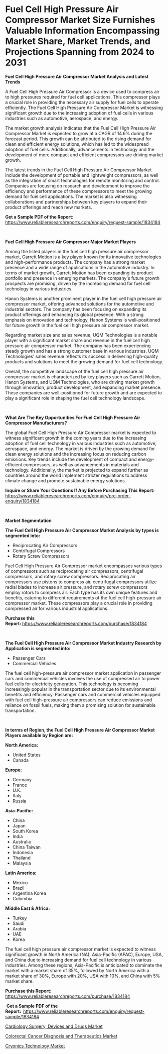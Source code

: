<p><h1>Fuel Cell High Pressure Air Compressor Market Size Furnishes Valuable Information Encompassing Market Share, Market Trends, and Projections Spanning from 2024 to 2031</h1></p><p><strong>Fuel Cell High Pressure Air Compressor Market Analysis and Latest Trends</strong></p>
<p><p>A Fuel Cell High Pressure Air Compressor is a device used to compress air to high pressures required for fuel cell applications. This compressor plays a crucial role in providing the necessary air supply for fuel cells to operate efficiently. The Fuel Cell High Pressure Air Compressor Market is witnessing significant growth due to the increasing adoption of fuel cells in various industries such as automotive, aerospace, and energy. </p><p>The market growth analysis indicates that the Fuel Cell High Pressure Air Compressor Market is expected to grow at a CAGR of 14.6% during the forecast period. This growth can be attributed to the rising demand for clean and efficient energy solutions, which has led to the widespread adoption of fuel cells. Additionally, advancements in technology and the development of more compact and efficient compressors are driving market growth.</p><p>The latest trends in the Fuel Cell High Pressure Air Compressor Market include the development of portable and lightweight compressors, as well as the integration of smart technologies for remote monitoring and control. Companies are focusing on research and development to improve the efficiency and performance of these compressors to meet the growing demand for fuel cell applications. The market is also witnessing collaborations and partnerships between key players to expand their product offerings and reach new markets.</p></p>
<p><strong>Get a Sample PDF of the Report:&nbsp;</strong> <a href="https://www.reliableresearchreports.com/enquiry/request-sample/1834184">https://www.reliableresearchreports.com/enquiry/request-sample/1834184</a></p>
<p>&nbsp;</p>
<p><strong>Fuel Cell High Pressure Air Compressor Major Market Players</strong></p>
<p><p>Among the listed players in the fuel cell high pressure air compressor market, Garrett Motion is a key player known for its innovative technologies and high-performance products. The company has a strong market presence and a wide range of applications in the automotive industry. In terms of market growth, Garrett Motion has been expanding its product portfolio and presence in emerging markets. The company's future growth prospects are promising, driven by the increasing demand for fuel cell technology in various industries.</p><p>Hanon Systems is another prominent player in the fuel cell high pressure air compressor market, offering advanced solutions for the automotive and industrial sectors. The company has been focusing on expanding its product offerings and enhancing its global presence. With a strong emphasis on innovation and technology, Hanon Systems is well-positioned for future growth in the fuel cell high pressure air compressor market.</p><p>Regarding market size and sales revenue, UQM Technologies is a notable player with a significant market share and revenue in the fuel cell high pressure air compressor market. The company has been experiencing steady growth and has a strong customer base in various industries. UQM Technologies' sales revenue reflects its success in delivering high-quality products and solutions to meet the growing demand for fuel cell technology.</p><p>Overall, the competitive landscape of the fuel cell high pressure air compressor market is characterized by key players such as Garrett Motion, Hanon Systems, and UQM Technologies, who are driving market growth through innovation, product development, and expanding market presence. These companies are well-positioned for future growth and are expected to play a significant role in shaping the fuel cell technology landscape.</p></p>
<p>&nbsp;</p>
<p><strong>What Are The Key Opportunities For Fuel Cell High Pressure Air Compressor Manufacturers?</strong></p>
<p><p>The global Fuel Cell High Pressure Air Compressor market is expected to witness significant growth in the coming years due to the increasing adoption of fuel cell technology in various industries such as automotive, aerospace, and energy. The market is driven by the growing demand for clean energy solutions and the increasing focus on reducing carbon emissions. Key trends include the development of compact and energy-efficient compressors, as well as advancements in materials and technology. Additionally, the market is projected to expand further as countries around the world implement stricter regulations to address climate change and promote sustainable energy solutions.</p></p>
<p><strong>Inquire or Share Your Questions If Any Before Purchasing This Report:</strong> <a href="https://www.reliableresearchreports.com/enquiry/pre-order-enquiry/1834184">https://www.reliableresearchreports.com/enquiry/pre-order-enquiry/1834184</a></p>
<p>&nbsp;</p>
<p><strong>Market Segmentation</strong></p>
<p><strong>The Fuel Cell High Pressure Air Compressor Market Analysis by types is segmented into:</strong></p>
<p><ul><li>Reciprocating Air Compressors</li><li>Centrifugal Compressors</li><li>Rotary Screw Compressors</li></ul></p>
<p><p>Fuel Cell High Pressure Air Compressor market encompasses various types of compressors such as reciprocating air compressors, centrifugal compressors, and rotary screw compressors. Reciprocating air compressors use pistons to compress air, centrifugal compressors utilize radial blades to increase air pressure, and rotary screw compressors employ rotors to compress air. Each type has its own unique features and benefits, catering to different requirements of the fuel cell high-pressure air compressor market. These compressors play a crucial role in providing compressed air for various industrial applications.</p></p>
<p><strong>Purchase this Report:&nbsp;</strong><a href="https://www.reliableresearchreports.com/purchase/1834184">https://www.reliableresearchreports.com/purchase/1834184</a></p>
<p>&nbsp;</p>
<p><strong>The Fuel Cell High Pressure Air Compressor Market Industry Research by Application is segmented into:</strong></p>
<p><ul><li>Passenger Cars</li><li>Commercial Vehicles</li></ul></p>
<p><p>The fuel cell high-pressure air compressor market application in passenger cars and commercial vehicles involves the use of compressed air to power fuel cells for electricity generation. This technology is becoming increasingly popular in the transportation sector due to its environmental benefits and efficiency. Passenger cars and commercial vehicles equipped with fuel cell high-pressure air compressors can reduce emissions and reliance on fossil fuels, making them a promising solution for sustainable transportation.</p></p>
<p>&nbsp;</p>
<p><strong>In terms of Region, the Fuel Cell High Pressure Air Compressor Market Players available by Region are:</strong></p>
<p>
    <p> <strong> North America: </strong>
        <ul>
            <li>United States</li>
            <li>Canada</li>
        </ul>
        </p> 
    <p> <strong> Europe: </strong>
        <ul>
            <li>Germany</li>
            <li>France</li>
            <li>U.K.</li>
            <li>Italy</li>
            <li>Russia</li>
        </ul>
        </p> 
    <p> <strong> Asia-Pacific: </strong>
        <ul>
            <li>China</li>
            <li>Japan</li>
            <li>South Korea</li>
            <li>India</li>
            <li>Australia</li>
            <li>China Taiwan</li>
            <li>Indonesia</li>
            <li>Thailand</li>
            <li>Malaysia</li>
        </ul>
        </p> 
    <p> <strong> Latin America: </strong>
        <ul>
            <li>Mexico</li>
            <li>Brazil</li>
            <li>Argentina Korea</li>
            <li>Colombia</li>
        </ul>
        </p> 
    <p> <strong> Middle East & Africa: </strong>
        <ul>
            <li>Turkey</li>
            <li>Saudi</li>
            <li>Arabia</li>
            <li>UAE</li>
            <li>Korea</li>
        </ul>
    </p>
    </p>
<p><p>The fuel cell high pressure air compressor market is expected to witness significant growth in North America (NA), Asia-Pacific (APAC), Europe, USA, and China due to increasing demand for fuel cell technology in various industries. Among these regions, Asia-Pacific is anticipated to dominate the market with a market share of 35%, followed by North America with a market share of 30%, Europe with 20%, USA with 10%, and China with 5% market share.</p></p>
<p><strong>Purchase this Report: </strong><a href="https://www.reliableresearchreports.com/purchase/1834184">https://www.reliableresearchreports.com/purchase/1834184</a></p>
<p>&nbsp;<strong>Get a Sample PDF of the Report:&nbsp;&nbsp;</strong><a href="https://www.reliableresearchreports.com/enquiry/request-sample/1834184">https://www.reliableresearchreports.com/enquiry/request-sample/1834184</a></p>
<p><strong></strong></p>
<p><p><a href="https://view.publitas.com/reportprime-1/cardiology-surgery-devices-and-drugs-market-furnish-information-about-market-size-market-share-market-dynamics-and-projections-spanning-from-2023-to-2030/">Cardiology Surgery, Devices and Drugs Market</a></p><p><a href="https://view.publitas.com/reportprime-1/colorectal-cancer-diagnosis-and-therapeutics-market-provides-detailed-segmentation-of-this-market-based-on-type-application-and-region-and-forecast-for-the-period-from-2023-2030/">Colorectal Cancer Diagnosis and Therapeutics Market</a></p><p><a href="https://view.publitas.com/reportprime-1/cryonics-technology-market-research-report-reveals-the-latest-trends-and-opportunities-of-this-market-for-period-from-2023-2030/">Cryonics Technology Market</a></p></p>